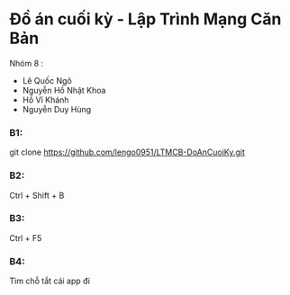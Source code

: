 # Đồ án cuối kỳ - Lập Trình Mạng Căn Bản
Nhóm 8 :
  - Lê Quốc Ngô
  - Nguyễn Hồ Nhật Khoa
  - Hồ Vỉ Khánh
  - Nguyễn Duy Hùng
### B1:
  git clone https://github.com/lengo0951/LTMCB-DoAnCuoiKy.git
### B2:
  Ctrl + Shift + B
### B3:
  Ctrl + F5
### B4:
  Tìm chỗ tắt cái app đi

